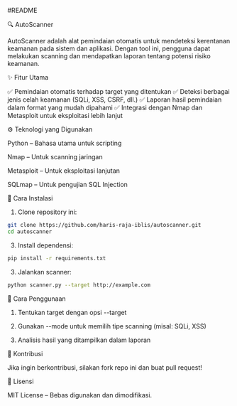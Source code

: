 #README

🔍 AutoScanner


AutoScanner adalah alat pemindaian otomatis untuk mendeteksi kerentanan keamanan pada sistem dan aplikasi. Dengan tool ini, pengguna dapat melakukan scanning dan mendapatkan laporan tentang potensi risiko keamanan.

✨ Fitur Utama

✅ Pemindaian otomatis terhadap target yang ditentukan
✅ Deteksi berbagai jenis celah keamanan (SQLi, XSS, CSRF, dll.)
✅ Laporan hasil pemindaian dalam format yang mudah dipahami
✅ Integrasi dengan Nmap dan Metasploit untuk eksploitasi lebih lanjut

⚙️ Teknologi yang Digunakan

Python – Bahasa utama untuk scripting

Nmap – Untuk scanning jaringan

Metasploit – Untuk eksploitasi lanjutan

SQLmap – Untuk pengujian SQL Injection


🚀 Cara Instalasi

1. Clone repository ini:
```bash
git clone https://github.com/haris-raja-iblis/autoscanner.git
cd autoscanner
```


3. Install dependensi:

```bash
pip install -r requirements.txt
```

3. Jalankan scanner:

```bash
python scanner.py --target http://example.com
```


📌 Cara Penggunaan

1. Tentukan target dengan opsi --target


2. Gunakan --mode untuk memilih tipe scanning (misal: SQLi, XSS)


3. Analisis hasil yang ditampilkan dalam laporan



🤝 Kontribusi

Jika ingin berkontribusi, silakan fork repo ini dan buat pull request!

📜 Lisensi

MIT License – Bebas digunakan dan dimodifikasi.
